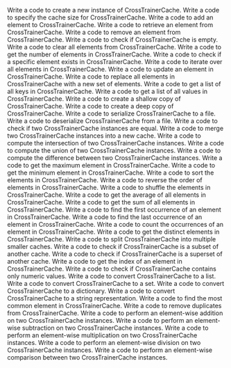 Write a code to create a new instance of CrossTrainerCache.
Write a code to specify the cache size for CrossTrainerCache.
Write a code to add an element to CrossTrainerCache.
Write a code to retrieve an element from CrossTrainerCache.
Write a code to remove an element from CrossTrainerCache.
Write a code to check if CrossTrainerCache is empty.
Write a code to clear all elements from CrossTrainerCache.
Write a code to get the number of elements in CrossTrainerCache.
Write a code to check if a specific element exists in CrossTrainerCache.
Write a code to iterate over all elements in CrossTrainerCache.
Write a code to update an element in CrossTrainerCache.
Write a code to replace all elements in CrossTrainerCache with a new set of elements.
Write a code to get a list of all keys in CrossTrainerCache.
Write a code to get a list of all values in CrossTrainerCache.
Write a code to create a shallow copy of CrossTrainerCache.
Write a code to create a deep copy of CrossTrainerCache.
Write a code to serialize CrossTrainerCache to a file.
Write a code to deserialize CrossTrainerCache from a file.
Write a code to check if two CrossTrainerCache instances are equal.
Write a code to merge two CrossTrainerCache instances into a new cache.
Write a code to compute the intersection of two CrossTrainerCache instances.
Write a code to compute the union of two CrossTrainerCache instances.
Write a code to compute the difference between two CrossTrainerCache instances.
Write a code to get the maximum element in CrossTrainerCache.
Write a code to get the minimum element in CrossTrainerCache.
Write a code to sort the elements in CrossTrainerCache.
Write a code to reverse the order of elements in CrossTrainerCache.
Write a code to shuffle the elements in CrossTrainerCache.
Write a code to get the average of all elements in CrossTrainerCache.
Write a code to get the sum of all elements in CrossTrainerCache.
Write a code to find the first occurrence of an element in CrossTrainerCache.
Write a code to find the last occurrence of an element in CrossTrainerCache.
Write a code to count the occurrences of an element in CrossTrainerCache.
Write a code to get the distinct elements in CrossTrainerCache.
Write a code to split CrossTrainerCache into multiple smaller caches.
Write a code to check if CrossTrainerCache is a subset of another cache.
Write a code to check if CrossTrainerCache is a superset of another cache.
Write a code to get the index of an element in CrossTrainerCache.
Write a code to check if CrossTrainerCache contains only numeric values.
Write a code to convert CrossTrainerCache to a list.
Write a code to convert CrossTrainerCache to a set.
Write a code to convert CrossTrainerCache to a dictionary.
Write a code to convert CrossTrainerCache to a string representation.
Write a code to find the most common element in CrossTrainerCache.
Write a code to remove duplicates from CrossTrainerCache.
Write a code to perform an element-wise addition on two CrossTrainerCache instances.
Write a code to perform an element-wise subtraction on two CrossTrainerCache instances.
Write a code to perform an element-wise multiplication on two CrossTrainerCache instances.
Write a code to perform an element-wise division on two CrossTrainerCache instances.
Write a code to perform an element-wise comparison between two CrossTrainerCache instances.